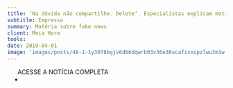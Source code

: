 ```yaml
---
title: ‘Na dúvida não compartilhe. Delete’. Especialistas explicam motivos da memes viralizarem e dão dicas de como evitar espalhar fake news
subtitle: Impresso
summary: Matéria sobre fake news
client: Meia Hora
tools: 
date: 2019-04-01
image: 'images/posts/48-1-1y3078bgjv6d66dqwrb03v36e30ucafixxspzlwu3m1w.png'
---
```




<div class="post__share"><ul class="share__list list-reset">ACESSE A NOTÍCIA COMPLETA<li class="share__item" style="margin-left: 10px"><a class="share__link share__facebook" style="background: #fa5657" href="https://meiahora.ig.com.br/geral/2019/04/5633475--na-duvida-nao-compartilhe--delete---especialistas-explicam-motivos-da-memes-viralizarem-e-dao-dicas-de-como-evitar-espalhar-fake-news.html 
onclick=window.open(this.href, 'pop-up', 'left=20,top=20,width=500,height=500,toolbar=1,resizable=0'); return false;" title="Link" rel="nofollow"><i class="fa-solid fa-link"></i></a></li></ul></div>
<!-- <div class="gallery-box"><div class="gallery"><img src="/clipping/images/example-1.jpg" loading="lazy" alt="Project"><img src="/clipping/images/example-2.jpg" loading="lazy" alt="Project"></div><em>Gallery / <a href="https://www.freepik.com/" target="_blank">Freepic</a></em></div> -->